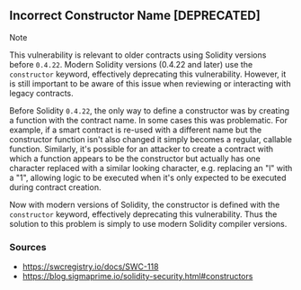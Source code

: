 ## Incorrect Constructor Name [DEPRECATED]

> [!NOTE]  
> This vulnerability is relevant to older contracts using Solidity versions before `0.4.22`. Modern Solidity versions (0.4.22 and later) use the `constructor` keyword, effectively deprecating this vulnerability. However, it is still important to be aware of this issue when reviewing or interacting with legacy contracts.

Before Solidity `0.4.22`, the only way to define a constructor was by creating a function with the contract name. In some cases this was problematic. For example, if a smart contract is re-used with a different name but the constructor function isn't also changed it simply becomes a regular, callable function. Similarly, it's possible for an attacker to create a contract with which a function appears to be the constructor but actually has one character replaced with a similar looking character, e.g. replacing an "l" with a "1", allowing logic to be executed when it's only expected to be executed during contract creation.

Now with modern versions of Solidity, the constructor is defined with the `constructor` keyword, effectively deprecating this vulnerability. Thus the solution to this problem is simply to use modern Solidity compiler versions.

### Sources

- https://swcregistry.io/docs/SWC-118
- https://blog.sigmaprime.io/solidity-security.html#constructors